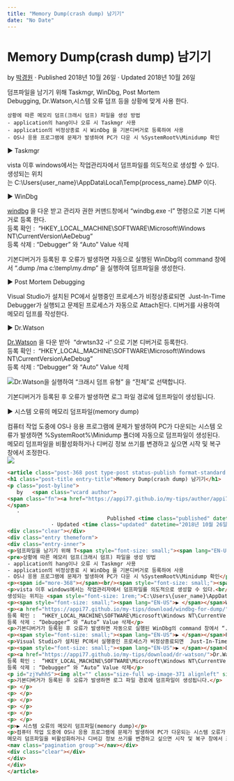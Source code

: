 ```yaml
---
title: "Memory Dump(crash dump) 남기기"
date: "No Date"
---
```


Memory Dump(crash dump) 남기기
===========================

by 
[박경원](https://appi77.github.io/my-tips/author/appi77/ "박경원이(가) 작성한 글")
·
Published 2018년 10월 26일
· Updated 2018년 10월 26일

덤프파일을 남기기 위해 Taskmgr, WinDbg, Post Mortem Debugging, Dr.Watson,시스템 오류 덤프 등을 상황에 맞게 사용 한다.

```
상황에 따른 메모리 덤프(크래시 덤프) 파일을 생성 방법
- application의 hang이나 오류 시 Taskmgr 사용
- application의 비정상종료 시 WinDbg 을 기본디버거로 등록하여 사용
- OS나 응용 프로그램에 문제가 발생하여 PC가 다운 시 %SystemRoot%\Minidump 확인
```

▶ Taskmgr

vista 이후 windows에서는 작업관리자에서 덤프파일를 의도적으로 생성할 수 있다.  
생성되는 위치는 C:\Users\{user\_name}\AppData\Local\Temp\{process\_name}.DMP 이다.

▶ WinDbg

[windbg](https://appi77.github.io/my-tips/download/windbg-for-dump/) 을 다운 받고 관리자 권한 커맨드창에서 “windbg.exe -I” 명령으로 기본 디버거로 등록 한다.  
등록 확인 :  “HKEY\_LOCAL\_MACHINE\SOFTWARE\Microsoft\Windows NT\CurrentVersion\AeDebug”  
등록 삭제 : “Debugger” 와 “Auto” Value 삭제

기본디버거가 등록된 후 오류가 발생하면 자동으로 실행된 WinDbg의 command 창에서 “.dump /ma c:\temp\my.dmp” 을 실행하여 덤프파일을 생성한다.

▶ Post Mortem Debugging

Visual Studio가 설치된 PC에서 실행중인 프로세스가 비정상종료되면  Just-In-Time Debugger가 실행되고 문제된 프로세스가 자동으로 Attach된다. 디버거를 사용하여 메모리 덤프를 작성한다.

▶ Dr.Watson

[Dr.Watson](https://appi77.github.io/my-tips/download/dr-watson/) 을 다운 받아  “drwtsn32 -i” 으로 기본 디버거로 등록한다.  
등록 확인 :  “HKEY\_LOCAL\_MACHINE\SOFTWARE\Microsoft\Windows NT\CurrentVersion\AeDebug”  
등록 삭제 : “Debugger” 와 “Auto” Value 삭제

![](https://appi77.github.io/my-tips/wordpress/wp-content/uploads/2018/10/img_5bd256b8e524a.png)Dr.Watson을 실행하여 “크래시 덤프 유형” 을 “전체”로 선택합니다.

기본디버거가 등록된 후 오류가 발생하면 로그 파일 경로에 덤프파일이 생성됩니다.

▶ 시스템 오류의 메모리 덤프파일(memory dump)

컴퓨터 작업 도중에 OS나 응용 프로그램에 문제가 발생하여 PC가 다운되는 시스템 오류가 발생하면 %SystemRoot%\Minidump 폴더에 자동으로 덤프파일이 생성된다.  
메모리 덤프파일을 비활성화하거나 디버깅 정보 쓰기를 변경하고 싶으면 시작 및 복구 창에서 조정한다.  
![](https://appi77.github.io/my-tips/wordpress/wp-content/uploads/2018/10/img_5bd26425994cb.png)

```html
<article class="post-368 post type-post status-publish format-standard hentry category-debug"><div class="post-inner group">
<h1 class="post-title entry-title">Memory Dump(crash dump) 남기기</h1>
<p class="post-byline">
   by   <span class="vcard author">
<span class="fn"><a href="https://appi77.github.io/my-tips/author/appi77/" rel="author" title="박경원이(가) 작성한 글">박경원</a></span>
</span>
   ·
                                Published <time class="published" datetime="2018년 10월 26일">2018년 10월 26일</time>
              · Updated <time class="updated" datetime="2018년 10월 26일">2018년 10월 26일</time></p>
<div class="clear"></div>
<div class="entry themeform">
<div class="entry-inner">
<p>덤프파일을 남기기 위해 T<span style="font-size: small;"><span lang="EN-US">askmgr, WinDbg, </span></span>Post Mortem Debugging, Dr.Watson,시스템 오류 덤프 등을 상황에 맞게 사용 한다.</p>
<pre>상황에 따른 메모리 덤프(크래시 덤프) 파일을 생성 방법
- application의 hang이나 오류 시 Taskmgr 사용
- application의 비정상종료 시 WinDbg 을 기본디버거로 등록하여 사용
- OS나 응용 프로그램에 문제가 발생하여 PC가 다운 시 %SystemRoot%\Minidump 확인</pre>
<p><span id="more-368"></span><br/><span style="font-size: small;"><span lang="EN-US">▶ Taskmgr</span></span></p>
<p>vista 이후 windows에서는 작업관리자에서 덤프파일를 의도적으로 생성할 수 있다.<br/>
생성되는 위치는 <span style="font-size: 1rem;">C:\Users\{user_name}\AppData\Local\Temp\{process_name}.DMP 이다.</span></p>
<p><span style="font-size: small;"><span lang="EN-US">▶ </span></span>WinDbg</p>
<p><a href="https://appi77.github.io/my-tips/download/windbg-for-dump/">windbg</a> 을 다운 받고 관리자 권한 커맨드창에서 “windbg.exe -I” 명령으로 기본 디버거로 등록 한다.<br/>
등록 확인 :  “HKEY_LOCAL_MACHINE\SOFTWARE\Microsoft\Windows NT\CurrentVersion\AeDebug”<br/>
등록 삭제 : “Debugger” 와 “Auto” Value 삭제</p>
<p>기본디버거가 등록된 후 오류가 발생하면 자동으로 실행된 WinDbg의 command 창에서 “.dump /ma c:\temp\my.dmp” 을 실행하여 덤프파일을 생성한다.</p>
<p><span style="font-size: small;"><span lang="EN-US">▶ </span></span>Post Mortem Debugging</p>
<p>Visual Studio가 설치된 PC에서 실행중인 프로세스가 비정상종료되면  Just-In-Time Debugger가 실행되고 문제된 프로세스가 자동으로 Attach된다. 디버거를 사용하여 메모리 덤프를 작성한다.</p>
<p><span style="font-size: small;"><span lang="EN-US">▶ </span></span>Dr.Watson</p>
<p><a href="https://appi77.github.io/my-tips/download/dr-watson/">Dr.Watson</a> 을 다운 받아  “drwtsn32 -i” 으로 기본 디버거로 등록한다.<br/>
등록 확인 :  “HKEY_LOCAL_MACHINE\SOFTWARE\Microsoft\Windows NT\CurrentVersion\AeDebug”<br/>
등록 삭제 : “Debugger” 와 “Auto” Value 삭제</p>
<p id="zjYwhhS"><img alt="" class="size-full wp-image-371 alignleft" sizes="(max-width: 451px) 100vw, 451px" src="https://appi77.github.io/my-tips/wordpress/wp-content/uploads/2018/10/img_5bd256b8e524a.png" srcset="https://appi77.github.io/my-tips/wordpress/wp-content/uploads/2018/10/img_5bd256b8e524a.png 451w,https://appi77.github.io/my-tips/wordpress/wp-content/uploads/2018/10/img_5bd256b8e524a-100x100.png 100w,https://appi77.github.io/my-tips/wordpress/wp-content/uploads/2018/10/img_5bd256b8e524a-150x150.png 150w,https://appi77.github.io/my-tips/wordpress/wp-content/uploads/2018/10/img_5bd256b8e524a-297x300.png 297w"/>Dr.Watson을 실행하여 “크래시 덤프 유형” 을 “전체”로 선택합니다.</p>
<p>기본디버거가 등록된 후 오류가 발생하면 로그 파일 경로에 덤프파일이 생성됩니다.</p>
<p> </p>
<p> </p>
<p> </p>
<p> </p>
<p> </p>
<p> </p>
<p>▶ 시스템 오류의 메모리 덤프파일(memory dump)</p>
<p>컴퓨터 작업 도중에 OS나 응용 프로그램에 문제가 발생하여 PC가 다운되는 시스템 오류가 발생하면 %SystemRoot%\Minidump 폴더에 자동으로 덤프파일이 생성된다.<br/>
메모리 덤프파일을 비활성화하거나 디버깅 정보 쓰기를 변경하고 싶으면 시작 및 복구 창에서 조정한다.<br/><img alt="" class="alignnone size-full wp-image-380" sizes="(max-width: 453px) 100vw, 453px" src="https://appi77.github.io/my-tips/wordpress/wp-content/uploads/2018/10/img_5bd26425994cb.png" srcset="https://appi77.github.io/my-tips/wordpress/wp-content/uploads/2018/10/img_5bd26425994cb.png 453w,https://appi77.github.io/my-tips/wordpress/wp-content/uploads/2018/10/img_5bd26425994cb-287x300.png 287w" style="font-size: 1rem;"/></p>
<nav class="pagination group"></nav></div>
<div class="clear"></div>
</div>
</div>
</article>
```
